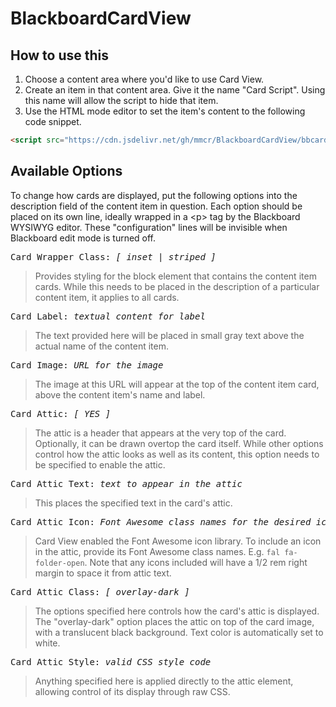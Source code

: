 # BlackboardCardView

## How to use this

1. Choose a content area where you'd like to use Card View.
2. Create an item in that content area. Give it the name "Card Script". Using this name will allow the script to hide that item.
3. Use the HTML mode editor to set the item's content to the following code snippet.

~~~html
<script src="https://cdn.jsdelivr.net/gh/mmcr/BlackboardCardView/bbcardview.js" type="text/javascript"></script>
~~~

## Available Options

To change how cards are displayed, put the following options into the description field of the content item in question. Each option should be placed on its own line, ideally wrapped in a &lt;p&gt; tag by the Blackboard WYSIWYG editor. These "configuration" lines will be invisible when Blackboard edit mode is turned off.


<pre>Card Wrapper Class: <i>[ inset | striped ]</i></pre>
> Provides styling for the block element that contains the content item cards. While this needs to be placed in the description of a particular content item, it applies to all cards.


<pre>Card Label: <i>textual content for label</i></pre>
> The text provided here will be placed in small gray text above the actual name of the content item.

<pre>Card Image: <i>URL for the image</i></pre>
> The image at this URL will appear at the top of the content item card, above the content item's name and label.

<pre>Card Attic: <i>[ YES ]</i></pre>
> The attic is a header that appears at the very top of the card. Optionally, it can be drawn overtop the card itself. While other options control how the attic looks as well as its content, this option needs to be specified to enable the attic.

<pre>Card Attic Text: <i>text to appear in the attic</i></pre>
> This places the specified text in the card's attic.

<pre>Card Attic Icon: <i>Font Awesome class names for the desired icon</i></pre>
> Card View enabled the Font Awesome icon library. To include an icon in the attic, provide its Font Awesome class names. E.g. `fal fa-folder-open`. Note that any icons included will have a 1/2 rem right margin to space it from attic text.

<pre>Card Attic Class: <i>[ overlay-dark ]</i></pre>
> The options specified here controls how the card's attic is displayed. The "overlay-dark" option places the attic on top of the card image, with a translucent black background. Text color is automatically set to white.

<pre>Card Attic Style: <i>valid CSS style code</i></pre>
> Anything specified here is applied directly to the attic element, allowing control of its display through raw CSS.